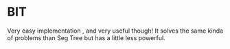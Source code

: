# BIT

Very easy implementation , and very useful though!
It solves the same kinda of problems than Seg Tree but has a little less powerful.
